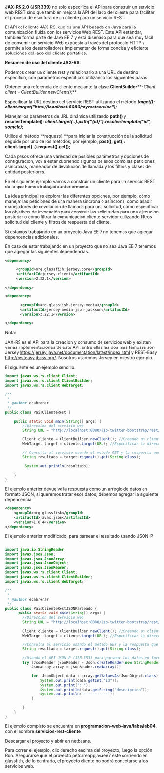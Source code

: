 **JAX-RS 2.0 (JSR 339)** no solo especifica el API para construir un servicio web REST sino que también mejora la API del lado del cliente para facilitar el proceso de escritura de un cliente para un servicio REST.

El API del cliente JAX-RS, que es una API basada en Java para la comunicación fluida con los servicios Web REST.  Este API estándar, también forma parte de Java EE 7 y está diseñado para que sea muy fácil de consumir un servicio Web expuesto a través del protocolo HTTP y permite a los desarrolladores implementar de forma concisa y eficiente soluciones del lado del cliente portátiles.

**Resumen de uso del cliente JAX-RS.**

Podemos crear un cliente rest y relacionarlo a una URL de destino específico, con parámetros específicos utilizando los siguientes pasos:

Obtener una referencia de cliente mediante la clase **ClientBuilder****_: Client client = ClientBuilder.newClient();_**

Especificar la URL destino del servicio REST utilizando el método **_target(): client.target("http://localhost:8080/myrestservice");_**

Manejar los parámetros de URL dinámica utilizando **path()** y **resolveTemplate()**: **_client.target(..).path("{id}").resolveTemplate(“id”, someId);_**

Utilice el método **request()  **para iniciar la construcción de la solicitud seguido por uno de los métodos, por ejemplo, **post(), get(): client.target(..).request().get();**

Cada pasos ofrece una variedad de posibles parámetros y opciones de configuración, voy a estar cubriendo algunos de ellos como las peticiones asíncronas, manejador de devolución de llamada y los filtros y clases de entidad posteriores.

En el siguiente ejemplo vamos a construir un cliente para un servicio REST de lo que hemos trabajado anteriormente.

La idea principal es explorar las diferentes opciones, por ejemplo, cómo manejar las peticiones de una manera síncrona o asíncrona, cómo añadir manejadores de devolución de llamada para una solicitud, cómo especificar los objetivos de invocación para construir las solicitudes para una ejecución posterior o cómo filtrar la comunicación cliente-servidor utilizando filtros solicitud del cliente y filtros de respuesta del cliente.

Si estamos trabajando en un proyecto Java EE 7 no tenemos que agregar dependencias adicionales.

En caso de estar trabajando en un proyecto que no sea Java EE 7 tenemos que agregar las siguientes dependencias.
```xml
<dependency>

     <groupId>org.glassfish.jersey.core</groupId>
     <artifactId>jersey-client</artifactId>
     <version>2.22.1</version>

</dependency>

<dependency>

       <groupId>org.glassfish.jersey.media</groupId>
       <artifactId>jersey-media-json-jackson</artifactId>
       <version>2.22.1</version>

</dependency>
```
Nota:

JAX-RS es el API para la creacion y consumo de servicios web y existen varias implementaciones de este API, entre ellas las dos mas famosas son Jersey https://jersey.java.net/documentation/latest/index.html y REST-Easy http://resteasy.jboss.org/. Nosotros usaremos Jersey en nuestro ejemplo.

El siguiente es un ejemplo sencillo.

```java
import javax.ws.rs.client.Client;
import javax.ws.rs.client.ClientBuilder;
import javax.ws.rs.client.WebTarget;

/**
 *
 * @author ecabrerar
 */
public class PaisClienteRest {

    public static void main(String[] args) {
        //Direccion del servicio web
        String URL = "http://localhost:8080/jsp-twitter-bootstrap/rest/paises";

        Client cliente = ClientBuilder.newClient(); //Creando un cliente rest
        WebTarget target = cliente.target(URL); //Especificar la direccion del servicio

        // Consulta al servicio usando el metodo GET y la respuesta que devolvera es un String.
        String resultado = target.request().get(String.class);

         System.out.println(resultado);
        
    }
}
```

El ejemplo anterior devuelve la respuesta como un arreglo de datos en formato JSON, si queremos tratar esos datos, debemos agregar la siguiente dependencia.

```xml
<dependency>
    <groupId>org.glassfish</groupId>
    <artifactId>javax.json</artifactId>
    <version>1.0.4</version>
</dependency>
```
El ejemplo anterior modificado, para parsear el resultado usando JSON-P

```java

import java.io.StringReader;
import javax.json.Json;
import javax.json.JsonArray;
import javax.json.JsonObject;
import javax.json.JsonReader;
import javax.ws.rs.client.Client;
import javax.ws.rs.client.ClientBuilder;
import javax.ws.rs.client.WebTarget;

/**
 *
 * @author ecabrerar
 */
public class PaisClienteRestJSONParseado {
      public static void main(String[] args) {
        //Direccion del servicio web
        String URL = "http://localhost:8080/jsp-twitter-bootstrap/rest/paises";

        Client cliente = ClientBuilder.newClient(); //Creando un cliente rest
        WebTarget target = cliente.target(URL); //Especificar la direccion del servicio

        //Consulta al servicio usando el metodo GET y la respuesta que devolvera es un String.
        String resultado = target.request().get(String.class);

        //Usando el API JSON-P (JSR 353) para parsear los datos en formato JSON
        try (JsonReader jsonReader = Json.createReader(new StringReader(resultado))) {
            JsonArray array = jsonReader.readArray();

            for (JsonObject data : array.getValuesAs(JsonObject.class)) {
                System.out.print(data.getInt("id"));
                System.out.print(": ");
                System.out.println(data.getString("descripcion"));
                System.out.println("-----------");
            }

        }
    }
}

```

El ejemplo completo se encuentra en **programacion-web-java/labs/lab04**, con el nombre **servicios-rest-cliente**

Descargar el proyecto y abrir en netbeans.

Para correr el ejemplo, clic derecho encima del proyecto, luego la opción Run. Asegurarse que el proyecto petcareapp­javaee7 este corriendo en  glassfish, de lo contrario, el proyecto cliente no podrá conectarse a los servicios web. 

